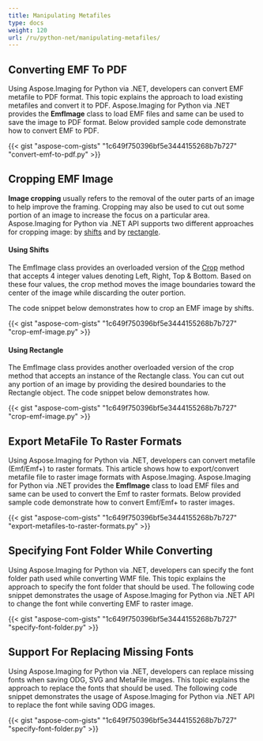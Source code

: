 ```yaml
---
title: Manipulating Metafiles
type: docs
weight: 120
url: /ru/python-net/manipulating-metafiles/
---
```


## **Converting EMF To PDF**
Using Aspose.Imaging for Python via .NET, developers can convert EMF metafile to PDF format. This topic explains the approach to load existing metafiles and convert it to PDF. Aspose.Imaging for Python via .NET provides the **EmfImage** class to load EMF files and same can be used to save the image to PDF format. Below provided sample code demonstrate how to convert EMF to PDF.

{{< gist "aspose-com-gists" "1c649f750396bf5e3444155268b7b727" "convert-emf-to-pdf.py" >}}

## **Cropping EMF Image**
**Image cropping** usually refers to the removal of the outer parts of an image to help improve the framing. Cropping may also be used to cut out some portion of an image to increase the focus on a particular area. Aspose.Imaging for Python via .NET API supports two different approaches for cropping image: by [shifts](https://docs.aspose.com/imaging/ru/python-net/manipulating-metafiles/#ManipulatingMetafiles-UsingShifts) and by [rectangle](https://docs.aspose.com/imaging/ru/python-net/manipulating-metafiles/#ManipulatingMetafiles-UsingRectangle).

#### **Using Shifts**
The EmfImage class provides an overloaded version of the [Crop](https://reference.aspose.com/imaging/ru/python-net/aspose.imaging/rasterimage/) method that accepts 4 integer values denoting Left, Right, Top & Bottom. Based on these four values, the crop method moves the image boundaries toward the center of the image while discarding the outer portion.

The code snippet below demonstrates how to crop an EMF image by shifts.

{{< gist "aspose-com-gists" "1c649f750396bf5e3444155268b7b727" "crop-emf-image.py" >}}


#### **Using Rectangle**
The EmfImage class provides another overloaded version of the crop method that accepts an instance of the Rectangle class. You can cut out any portion of an image by providing the desired boundaries to the Rectangle object. The code snippet below demonstrates how.

{{< gist "aspose-com-gists" "1c649f750396bf5e3444155268b7b727" "crop-emf-image.py" >}}


## **Export MetaFile To Raster Formats**
Using Aspose.Imaging for Python via .NET, developers can convert metafile (Emf/Emf+) to raster formats. This article shows how to export/convert metafile file to raster image formats with Aspose.Imaging. Aspose.Imaging for Python via .NET provides the **EmfImage** class to load EMF files and same can be used to convert the Emf to raster formats. Below provided sample code demonstrate how to convert Emf/Emf+ to raster images.

{{< gist "aspose-com-gists" "1c649f750396bf5e3444155268b7b727" "export-metafiles-to-raster-formats.py" >}}


## **Specifying Font Folder While Converting**
Using Aspose.Imaging for Python via .NET, developers can specify the font folder path used while converting WMF file. This topic explains the approach to specify the font folder that should be used. The following code snippet demonstrates the usage of Aspose.Imaging for Python via .NET API to change the font while converting EMF to raster image.

{{< gist "aspose-com-gists" "1c649f750396bf5e3444155268b7b727" "specify-font-folder.py" >}}
## **Support For Replacing Missing Fonts**
Using Aspose.Imaging for Python via .NET, developers can replace missing fonts when saving ODG, SVG and MetaFile images. This topic explains the approach to replace the fonts that should be used. The following code snippet demonstrates the usage of Aspose.Imaging for Python via .NET API to replace the font while saving ODG images.

{{< gist "aspose-com-gists" "1c649f750396bf5e3444155268b7b727" "specify-font-folder.py" >}}
